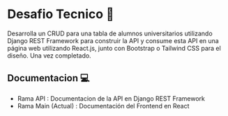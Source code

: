 # Desafio Tecnico 🚀
Desarrolla un CRUD para una tabla de alumnos universitarios utilizando Django REST Framework para construir la API y consume esta API en una página web utilizando React.js, junto con Bootstrap o Tailwind CSS para el diseño. Una vez completado.

## Documentacion 💻

- Rama API : Documentacion de la API en Django REST Framework
- Rama Main (Actual) : Documentación del Frontend en React 